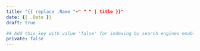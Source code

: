 ```yaml
---
title: "{{ replace .Name "-" " " | title }}"
date: {{ .Date }}
draft: true

## Add this key with value 'false' for indexing by search engines enabled by default
private: false
---
```


